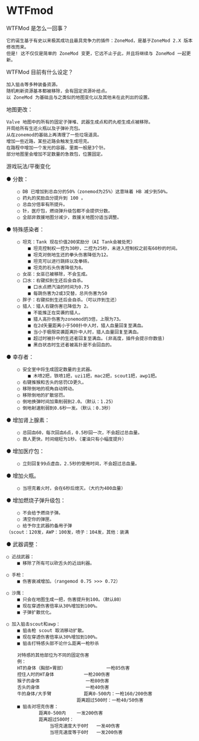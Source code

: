 # WTFmod
WTFMod 是怎么一回事？

	它的诞生基于有史以来极其成功且最具竞争力的插件：ZoneMod，是基于ZoneMod 2.X 版本修改而来。
	但是! 这不仅仅是简单的 ZoneMod 变更，它远不止于此，并且将继续与 ZoneMod 一起更新。

WTFMod 目前有什么设定？

	加入狙击等多种装备资源。
	随机刷新资源基本都被移除，会有固定资源补给点。
	以 ZoneMod 为基础且与之类似的地图变化以及其他未在此列出的设置。


地图更改：

	Valve 地图中的所有的固定子弹堆、武器生成点和药丸柜生成点被移除。
	开局给所有生还火瓶以及子弹补充包。
	从在zonemod的基础上再清理了一些垃圾道具。
	增加一些近路，某些近路会触发生成坦克。
	在路程中增加一个发光的容器，里面一般是3个针。
	部分地图里会增加不定数量的急救包，位置固定。


游戏玩法/平衡变化

● 分数：

		○ DB 已增加到总血分的50%（zonemod为25%）这意味着 HB 减少到50%。
		○ 药丸的奖励血分提升到 100 。
		○ 总血分倍率有所提升。
		○ 针，医疗包，燃烧弹升级包都不会提供分数。
		○ 全部非救援地图分减少，救援关地图分适当调整。
● 特殊感染者：

		○ 坦克：Tank 现在价值200奖励分（AI Tank会被处死） 
			■ 坦克控制权一控为30秒，二控为25秒，未进入控制权之前有60秒的时间。
			■ 坦克对倒地生还的拳头伤害降低为12。
			■ 坦克可以进行跳砖以及拳砖。
			■ 坦克的石头伤害降低为8。
		○ 女巫：女巫已被移除，不会生成。
		○ 口水：右键扣到生还后会自杀。
			■ 口水点燃汽油的时间为0.75
			■ 每跳伤害为2或3交替，总共伤害为50
		○ 胖子：右键扣到生还后会自杀。（可以炸到生还）
		○ 猎人：猎人右键伤害已降低为 2。
			■ 不能推正在突袭的猎人。
			■ 猎人高扑伤害为zonemod的3倍，上限为73。
			■ 在2d矢量距离小于500扑中人时，猎人血量回复至满血。
			■ 当小于极限突袭距离扑中人时，猎人血量回复至满血。
			■ 超过时被扑中的生还者回复至满血。(非高度，插件会提示你数值)
			■ 黑白状态时生还者被高扑是不会回血的。

● 幸存者：

		○ 安全室中将生成固定数量的主武器。
			■ 木喷2把，铁喷1把，uzi1把，mac2把，scout1把，awp1把。
		○ 右键推猴和舌头的惩罚CD更久。
		○ 移除倒地的视角自动转动。
		○ 移除倒地的扩散惩罚。
		○ 倒地换弹时间加乘削弱到2.0。（默认：1.25）
		○ 倒地射速削弱到0.6秒一发。（默认：0.3秒）
● 增加肾上腺素：

		○ 总回血60，每次回血6点，0.5秒回一次，不会超过总血量。
		○ 救人更快，时间缩短为1秒。（灌油只有小幅度提升）
● 增加医疗包：

		○ 立刻回复99点虚血，2.5秒的使用时间，不会超过总血量。
● 增加火瓶。

		○ 当坦克着火时，会在6秒后熄灭。（大约为400血量）
● 增加燃烧子弹升级包：

		○ 不会给予燃烧子弹。
		○ 清空你的弹匣。
		○ 给予你主武器的备用子弹
	（scout：120发，AWP：100发，喷子：104发，其他：装满

● 武器调整：
	
	○ 近战武器：
		■ 移除了所有可以砍舌头的近战利器。
	
	○ 手枪：
		■ 伤害衰减增加。（rangemod 0.75 >>> 0.72）
		
	○ 沙鹰：
		■ 只会在地图生成一把，伤害提升到100。（默认80）
		■ 现在穿透伤害倍率从30%增加到100%。
		■ 子弹扩散优化。
                           
	○ 加入狙击scout和awp：
		■ 狙击枪 scout 取消移动扩散。
		■ 现在穿透伤害倍率从30%增加到100%。
		■ 狙击打特感头部不论什么距离一枪秒杀  
		
		对特感的其他部位为不同的固定伤害
		例：
		HT的身体（胸部+胃部）		       一枪85伤害
		控住人时的HT身体			一枪200伤害
		猴子的身体				  一枪80伤害
		舌头的身体				  一枪40伤害
		牛的身体/大手臂			距离0-500内：一枪160/200伤害
						      距离超过500时：一枪40/50伤害
		■ 狙击对坦克伤害：
				距离0-500内	一发200伤害
				距离超过500时：
					当坦克速度大于0时	一发40伤害
					当坦克速度等于0时	一发200伤害
